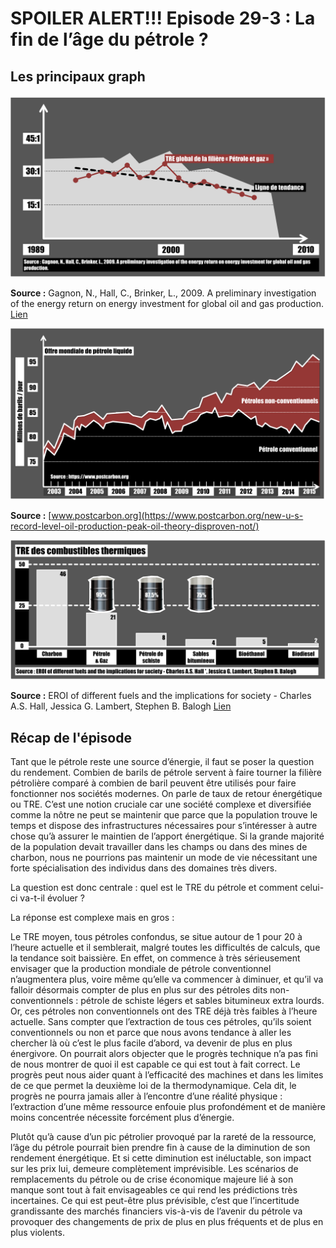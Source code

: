 # SPOILER ALERT!!! Episode 29-3 : La fin de l’âge du pétrole ?


## Les principaux graph

![Evolution du TRE de la filière 'pétrole et gaz'](./images/Evolution_du_TRE_du_Petrole.png "Evolution du TRE de la filière 'pétrole et gaz'")

**Source :** Gagnon, N., Hall, C., Brinker, L., 2009. A preliminary investigation of the energy return on energy investment for global oil and gas production. [Lien](https://www.mdpi.com/1996-1073/2/3/490)

![Offre mondiale de pétrole liquide](./images/Evolution_Offre_de_petrole.png "Offre mondiale de pétrole liquide")

**Source :** [www.postcarbon.org](https://www.postcarbon.org/new-u-s-record-level-oil-production-peak-oil-theory-disproven-not/)

![TRE des combustibles thermiques](./images/TRE_combustibles_Thermiques.png "TRE des combustibles thermiques")

**Source :** EROI of different fuels and the implications for society - Charles A.S. Hall, Jessica G. Lambert, Stephen B. Balogh [Lien](https://www.academia.edu/18452208/EROI_of_different_fuels_and_the_implications_for_society)


## Récap de l'épisode


Tant que le pétrole reste une source d’énergie, il faut se poser la question du rendement. Combien de barils de pétrole servent à faire tourner la filière pétrolière comparé à combien de baril peuvent être utilisés pour faire fonctionner nos sociétés modernes. On parle de taux de retour énergétique ou TRE. C’est une notion cruciale car une société complexe et diversifiée comme la nôtre ne peut se maintenir que parce que la population trouve le temps et dispose des infrastructures nécessaires pour s’intéresser à autre chose qu’à assurer le maintien de l’apport énergétique. Si la grande majorité de la population devait travailler dans les champs ou dans des mines de charbon, nous ne pourrions pas maintenir un mode de vie nécessitant une forte spécialisation des individus dans des domaines très divers.


La question est donc centrale : quel est le TRE du pétrole et comment celui-ci va-t-il évoluer ?


La réponse est complexe mais en gros :


Le TRE moyen, tous pétroles confondus, se situe autour de 1 pour 20 à l’heure actuelle et il semblerait, malgré toutes les difficultés de calculs, que la tendance soit baissière. En effet, on commence à très sérieusement envisager que la production mondiale de pétrole conventionnel n’augmentera plus, voire même qu’elle va commencer à diminuer, et qu’il va falloir désormais compter de plus en plus sur des pétroles dits non-conventionnels : pétrole de schiste légers et sables bitumineux extra lourds. Or, ces pétroles non conventionnels ont des TRE déjà très faibles à l’heure actuelle. Sans compter que l’extraction de tous ces pétroles, qu’ils soient conventionnels ou non et parce que nous avons tendance à aller les chercher là où c’est le plus facile d’abord, va devenir de plus en plus énergivore.
On pourrait alors objecter que le progrès technique n’a pas fini de nous montrer de quoi il est capable ce qui est tout à fait correct. Le progrès peut nous aider quant à l’efficacité des machines et dans les limites de ce que permet la deuxième loi de la thermodynamique. Cela dit, le progrès ne pourra jamais aller à l’encontre d’une réalité physique : l’extraction d’une même ressource enfouie plus profondément et de manière moins concentrée nécessite forcément plus d’énergie.


Plutôt qu’à cause d’un pic pétrolier provoqué par la rareté de la ressource, l’âge du pétrole pourrait bien prendre fin à cause de la diminution de son rendement énergétique. Et si cette diminution est inéluctable, son impact sur les prix lui, demeure complètement imprévisible. Les scénarios de remplacements du pétrole ou de crise économique majeure lié à son manque sont tout à fait envisageables ce qui rend les prédictions très incertaines. Ce qui est peut-être plus prévisible, c’est que l’incertitude grandissante des marchés financiers vis-à-vis de l’avenir du pétrole va provoquer des changements de prix de plus en plus fréquents et de plus en plus violents.
